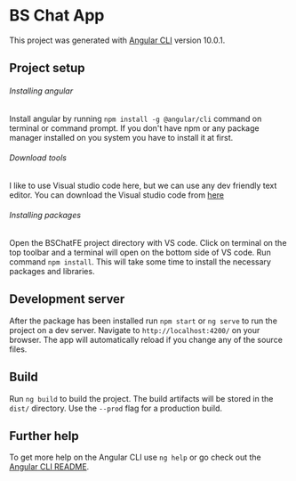 # BS Chat App

This project was generated with [Angular CLI](https://github.com/angular/angular-cli) version 10.0.1.

## Project setup
###### Installing angular
Install angular by running `npm install -g @angular/cli` command on terminal or command prompt. If you don't have npm or any package manager installed on you system you have to install it at first.

###### Download tools
I like to use Visual studio code here, but we can use any dev friendly text editor. You can download the Visual studio code from [here](https://visualstudio.microsoft.com/downloads/)

###### Installing packages
Open the BSChatFE project directory with VS code. Click on terminal on the top toolbar and a terminal will open on the bottom side of VS code. Run command `npm install`. This will take some time to install the necessary packages and libraries.

## Development server

After the package has been installed run `npm start` or `ng serve` to run the project on a dev server. Navigate to `http://localhost:4200/` on your browser. The app will automatically reload if you change any of the source files.

## Build

Run `ng build` to build the project. The build artifacts will be stored in the `dist/` directory. Use the `--prod` flag for a production build.

## Further help

To get more help on the Angular CLI use `ng help` or go check out the [Angular CLI README](https://github.com/angular/angular-cli/blob/master/README.md).
